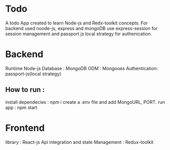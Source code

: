 # Todo
A todo App created to learn Node-js and Redx-toolkit concepts. For backend used noode-js, express and mongoDB use express-session for session management and passport js local strategy for authenication.


# Backend
Runtime Node-js
Database : MongoDB
ODM : Mongooes
Authentication: passport-js(local strategy)
## How to run : 
install dependecies : npm i
create a .env file and add MongoURL, PORT.
run app : npm start


# Frontend
library : React-js
Api integration and state Management : Redux-toolkit






